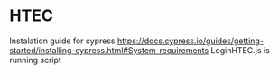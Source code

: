 # HTEC
Instalation guide for cypress
https://docs.cypress.io/guides/getting-started/installing-cypress.html#System-requirements
LoginHTEC.js is running script
